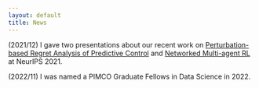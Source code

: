 ```yaml
---
layout: default
title: News
---
```


(2021/12) I gave two presentations about our recent work on [Perturbation-based Regret Analysis of Predictive Control](https://neurips.cc/virtual/2021/poster/27792) and [Networked Multi-agent RL](https://neurips.cc/virtual/2021/poster/27812) at NeurIPS 2021.

(2022/11)  I was named a PIMCO Graduate Fellows in Data Science in 2022.
